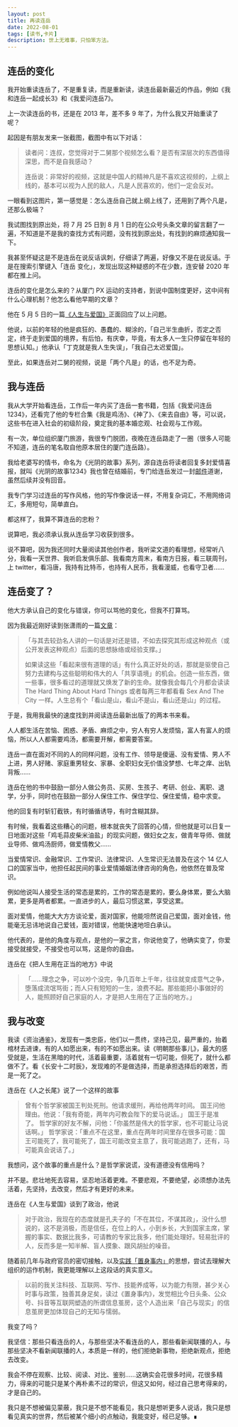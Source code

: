 ```yaml
---
layout: post
title: 再读连岳
date: 2022-08-01
tags: [读书,卡片]
description: 世上无难事，只怕笨方法。
---
```



## 连岳的变化

我开始重读连岳了，不是重复读，而是重新读，读连岳最新最近的作品，例如《我和连岳一起成长3》和《我爱问连岳7》。

上一次读连岳的书，还是在 2013 年，差不多 9 年了，为什么我又开始重读了呢？

起因是有朋友发来一张截图，截图中有以下对话：

> 读者问：连叔，您觉得对于二舅那个视频怎么看？是否有深层次的东西值得深思，而不是自我感动？
> 
> 连岳说：非常好的视频，这就是中国人的精神凡是不喜欢这视频的，上纲上线的，基本可以视为人民的敌人，凡是人民喜欢的，他们一定会反对。


一眼看到这图片，第一感觉是：怎么连岳自己就上纲上线了，还用到了两个凡是，还那么极端？

我试图找到原出处，将 7 月 25 日到 8 月 1 日的在公众号头条文章的留言翻了一遍，不知道是不是我的查找方式有问题，没有找到原出处，有找到的麻烦通知我一下。

我甚至怀疑这是不是连岳在说反话讽刺，仔细读了两遍，好像又不是在说反话。于是在搜索引擎键入「连岳 变化」，发现出现这种疑惑的不在少数，连安替 2020 年都在推上问。

连岳的变化是怎么来的？从厦门 PX 运动的支持者，到说中国制度更好，这中间有什么心理机制？他怎么看他早期的文章？

他在 5 月 5 日的一篇[《人生与爱国》](https://mp.weixin.qq.com/s/7LGjiWMhnFJ7R-TyBwmdgA)正面回应了以上问题。

他说，以前的年轻的他是疯狂的、愚蠢的、糊涂的，「自己半生曲折，否定之否定，终于走到爱国的境界，有后怕，有庆幸，毕竟，有太多人一生只停留在年轻的思想认知。」他承认「丁克就是我人生失误」，「我自己太迟爱国」。

至此，如果连岳对二舅的视频，说是「两个凡是」的话，也不足为奇。

## 我与连岳

我从大学开始看连岳，工作后一年内买了连岳一套书籍，包括《我爱问连岳1234》，还看完了他的专栏合集《我是鸡汤》、《神了》、《来去自由》等，可以说，这些书在进入社会的初级阶段，奠定我的基本婚恋观、社会观与工作观。

有一次，单位组织厦门旅游，我很专门脱团，夜晚在连岳路走了一圈（很多人可能不知道，连岳的笔名取自他原本居住的厦门连岳路）。

我给老婆写的情书，命名为《光阴的故事》系列，源自连岳将读者回复多封爱情喜报，就叫《光阴的故事1234》我也曾在结婚前，专门给连岳发过一封[邮件](https://www.cnfeat.com/blog/2017/11/12/StoryOfTime/)道谢，虽然后续并没有回音。

我专门学习过连岳的写作风格，他的写作像说话一样，不用复杂词汇，不用网络词汇，多用短句，简单直白。

都这样了，我算不算连岳的忠粉？

说算吧，我必须承认我从连岳学习收获到很多。

说不算吧，因为我还同时大量阅读其他创作者，我听梁文道的看理想，经常听八分，我看一天世界、我听启发俱乐部、我看南方周末，看南方日报，看三联周刊，上 twitter，看冯唐，我持有比特币，也持有人民币，我看漫威，也看守卫者……

## 连岳变了？

他大方承认自己的变化与错误，你可以骂他的变化，但我不打算骂。

因为我最近刚好读到张潇雨的一篇[文章](https://zhuanlan.zhihu.com/p/20774135)：

> 「与其去较劲名人讲的一句话是对还是错，不如去探究其形成这种观点（或公开发表这种观点）后面的思想脉络或经验支撑。」
> 
> 如果读这些「看起来很有道理的话」有什么真正好处的话，那就是驱使自己努力去建构与这些聪明和伟大的人「共享语境」的机会。创造一些东西，做一些事，很多看过的道理就又焕发了新的生命。就像我会每几个月都会读读 The Hard Thing About Hard Things 或者每两三年都看看 Sex And The City 一样。人生总有个「看山是山，看山不是山，看山还是山」的过程。


于是，我用我最快的速度找到并阅读连岳最新出版了的两本书来看。

人人都生活在苦恼、困惑、矛盾、麻烦之中，穷人有穷人发烦恼，富人有富人的烦恼，所以人人都需要鸡汤，都需要开解，都需要答案。

连岳一直在面对不同的人的同样问题，没有工作、领导是傻逼、没有爱情、男人不上进，男人好赌、家庭重男轻女、家暴、全职妇女无价值没梦想、七年之痒、出轨背叛……

连岳在他的书中鼓励一部分人做公务员、买房、生孩子、考研、创业、离职、退学，分手，同时也在鼓励一部分人保住工作、保住学位、保住爱情，稳中求变。

他的回复有时斩钉截铁，有时循循诱导，有时含糊其辞。

有时候，我看着这些糟心的问题，根本就丧失了回答的心情，但他就是可以日复一日地面对这些「鸡毛蒜皮柴米油盐」的现实问题，做妇女之友，做青年导师、做就业导师、做鸡汤厨师，做爱情教父……

当爱情常识、金融常识、工作常识、法律常识、人生常识无法普及在这个 14 亿人口的国家当中，他担任起民间的事业爱情婚姻法律咨询的角色，他依然在普及常识。

例如他说叫人接受生活的常态是累的，工作的常态是累的，要么身体累，要么大脑累，更多是两者都累。一直进步的人，最后习惯这累，享受这累。 

面对爱情，他能大大方方谈论爱，面对国家，他能坦然说自己爱国，面对金钱，他能毫无忌讳地说自己爱钱，面对错误，他能快速地坦白承认。

他代表的，是他的角度与观点，是他的一家之言，你说他变了，他确实变了，你爱接受就接受，不接受也可以骂，这是你的自由。

连岳在《把人生用在正当的地方》中说

> 「……理念之争，可以吵个没完，争几百年上千年，往往就变成意气之争，堕落成流氓骂街；而人只有短短的一生，浪费不起。那些能把小事做好的人，能照顾好自己家庭的人，才是把人生用在了正当的地方。」


## 我与改变

我读《资治通鉴》，发现有一类忠臣，他们以一贯终，坚持己见，最严重的，抬着棺材去进谏，有的人如愿出来，有的不如愿出来。读《明朝那些事儿》，最大的感受就是，生活在黑暗的时代，活着最重要，活着就有一切可能，但死了，就什么都做不了。看《长安十二时辰》，发现难的不是做选择，而是承担选择后的艰苦，而是一死了之。

连岳在《人之长尾》说了一个这样的故事

> 曾有个哲学家被国王判处死刑。他请求缓刑，再给他两年时间。
> 国王问他理由。他说：「我有奇能，两年内可教会陛下的爱马说话。」
> 国王于是准了。
> 哲学家的好友不解，问他：「你虽然是伟大的哲学家，也不可能让马说话啊。」
> 哲学家说：「重点不在这里，重点在两年时间里存在很多可能：国王可能死了，我可能死了，国王可能改变主意了，我可能逃跑了，还有，马可能真会说话了。」


我想问，这个故事的重点是什么？是哲学家说谎，没有道德没有信用吗？

并不是。悲壮地死去容易，坚忍地活着更难。不要悲观，不要绝望，必须想办法先活着，先坚持，去改变，然后才有更好的未来。

连岳在《人生与爱国》谈到了政治，他说

> 对于政治，我现在的态度就是孔夫子的「不在其位，不谋其政」，没什么想说的，这不是消极，而是信任，在位上的人，小到乡长，大到国家主席，掌握的事实、数据比我多，可请教的专家比我多，他们能处理好。轻易批评的人，反而多是一知半解、盲人摸象、跟风胡扯的噪音。


随着前几年与政府官员的密切接触，以及[实践「置身事内」](http://newsletter.hardwaylab.com/issues/issue-1271885)的思想，尝试去理解大组织的运作机制，我更能理解以上这段话的真实意义。

> 以前的我关注科技、互联网、写作、技能养成等，以为能力有限，甚少关心时事与政策，独善其身足矣，读过《置身事内》，发觉相比今日头条、公众号、抖音等互联网塑造的所谓信息茧房，这个人造出来「自己与现实」的信息茧房更加体现自己的无知与懦弱。


我变了吗？

我坚信：那些只看连岳的人，与那些坚决不看连岳的人，那些看新闻联播的人，与那些坚决不看新闻联播的人，本质是一样的，他们拒绝新事物，拒绝新观点，拒绝去改变。

我会不停在观察、比较、阅读、对比、鉴别……这确实会花很多时间，花很多精力，得来的可能只是某个再朴素不过的常识，但这又如何，经过自己思考得来的，才是自己的。 

我只是不想被偏见蒙蔽，我只是不想不能看见，我只是想听更多人说话，我只是想看见真实的世界，然后被某个细小的点触动，我能变好，经已足够。∎